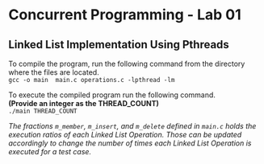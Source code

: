 
# Concurrent Programming - Lab 01

## Linked List Implementation Using Pthreads

To compile the program, run the following command from the directory where the files are located.  
`gcc -o main  main.c operations.c -lpthread -lm`

To execute the compiled program run the following command.  
**(Provide an integer as the THREAD_COUNT)**  
`./main THREAD_COUNT`

*The fractions `m_member`, `m_insert`, and `m_delete` defined in `main.c` holds the execution ratios of each Linked List Operation. Those can be updated accordingly to change the number of times each Linked List Operation is executed for a test case.*
